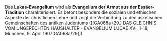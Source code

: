 
Das **Lukas-Evangelium** wird als **Evangelium der Armut aus der Essäer-Tradition** charakterisiert. Es betont besonders die sozialen und ethischen Aspekte der christlichen Lehre und zeigt die Verbindung zu den asketischen Gemeinschaften des antiken Judentums ([[GA068a (29.) DAS GLEICHNIS VOM UNGERECHTEN HAUSHALTER - EVANGELIUM LUCAE XVI, 1-18, München, 9. April 1907|GA068a/29]]).
